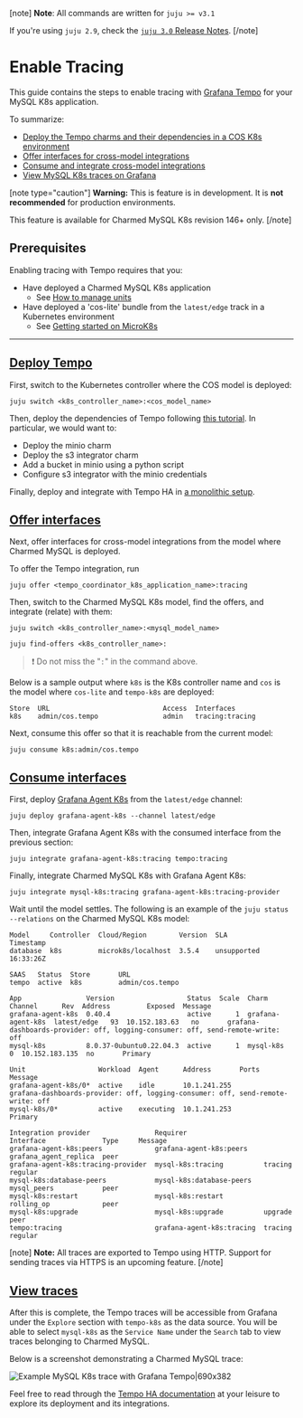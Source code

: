[note]
**Note**: All commands are written for `juju >= v3.1`

If you're using `juju 2.9`, check the [`juju 3.0` Release Notes](https://juju.is/docs/juju/roadmap#heading--juju-3-0-0---22-oct-2022).
[/note]

# Enable Tracing

This guide contains the steps to enable tracing with [Grafana Tempo](https://grafana.com/docs/tempo/latest/) for your MySQL K8s application. 

To summarize:
* [Deploy the Tempo charms and their dependencies in a COS K8s environment](#heading--deploy)
* [Offer interfaces for cross-model integrations](#heading--offer)
* [Consume and integrate cross-model integrations](#heading--consume)
* [View MySQL K8s traces on Grafana](#heading--view)


[note type="caution"]
**Warning:** This is feature is in development. It is **not recommended** for production environments. 

This feature is available for Charmed MySQL K8s revision 146+ only.
[/note]

## Prerequisites
Enabling tracing with Tempo requires that you:
- Have deployed a Charmed MySQL K8s application
  - See [How to manage units](https://discourse.charmhub.io/t/charmed-mysql-k8s-how-to-manage-units/9659)
- Have deployed a 'cos-lite' bundle from the `latest/edge` track in a Kubernetes environment
  - See [Getting started on MicroK8s](https://charmhub.io/topics/canonical-observability-stack/tutorials/install-microk8s)

---

<a href="#heading--deploy"><h2 id="heading--deploy"> Deploy Tempo </h2></a>

First, switch to the Kubernetes controller where the COS model is deployed:

```shell
juju switch <k8s_controller_name>:<cos_model_name>
```

Then, deploy the dependencies of Tempo following [this tutorial](https://discourse.charmhub.io/t/tutorial-deploy-tempo-ha-on-top-of-cos-lite/15489). In particular, we would want to:
- Deploy the minio charm
- Deploy the s3 integrator charm
- Add a bucket in minio using a python script
- Configure s3 integrator with the minio credentials

Finally, deploy and integrate with Tempo HA in [a monolithic setup](https://discourse.charmhub.io/t/tutorial-deploy-tempo-ha-on-top-of-cos-lite/15489#heading--deploy-monolithic-setup). 


<a href="#heading--offer"><h2 id="heading--offer"> Offer interfaces </h2></a>

Next, offer interfaces for cross-model integrations from the model where Charmed MySQL is deployed.

To offer the Tempo integration, run

```shell
juju offer <tempo_coordinator_k8s_application_name>:tracing
```

Then, switch to the Charmed MySQL K8s model, find the offers, and integrate (relate) with them:

```shell
juju switch <k8s_controller_name>:<mysql_model_name>

juju find-offers <k8s_controller_name>:  
```
> :exclamation: Do not miss the "`:`" in the command above.

Below is a sample output where `k8s` is the K8s controller name and `cos` is the model where `cos-lite` and `tempo-k8s` are deployed:

```shell
Store  URL                            Access  Interfaces
k8s    admin/cos.tempo                admin   tracing:tracing
```

Next, consume this offer so that it is reachable from the current model:

```shell
juju consume k8s:admin/cos.tempo
```

<a href="#heading--consume"><h2 id="heading--consume"> Consume interfaces </h2></a>

First, deploy [Grafana Agent K8s](https://charmhub.io/grafana-agent-k8s) from the `latest/edge` channel:

```shell
juju deploy grafana-agent-k8s --channel latest/edge
``` 

Then, integrate Grafana Agent K8s with the consumed interface from the previous section:

```shell
juju integrate grafana-agent-k8s:tracing tempo:tracing
```

Finally, integrate Charmed MySQL K8s with Grafana Agent K8s:

```shell
juju integrate mysql-k8s:tracing grafana-agent-k8s:tracing-provider
```

Wait until the model settles. The following is an example of the `juju status --relations` on the Charmed MySQL K8s model:

```shell
Model     Controller  Cloud/Region        Version  SLA          Timestamp
database  k8s         microk8s/localhost  3.5.4    unsupported  16:33:26Z

SAAS   Status  Store       URL
tempo  active  k8s         admin/cos.tempo

App                Version                  Status  Scale  Charm              Channel      Rev  Address         Exposed  Message
grafana-agent-k8s  0.40.4                   active      1  grafana-agent-k8s  latest/edge   93  10.152.183.63   no       grafana-dashboards-provider: off, logging-consumer: off, send-remote-write: off
mysql-k8s          8.0.37-0ubuntu0.22.04.3  active      1  mysql-k8s                         0  10.152.183.135  no       Primary

Unit                  Workload  Agent      Address       Ports  Message
grafana-agent-k8s/0*  active    idle       10.1.241.255         grafana-dashboards-provider: off, logging-consumer: off, send-remote-write: off
mysql-k8s/0*          active    executing  10.1.241.253         Primary

Integration provider                Requirer                   Interface              Type     Message
grafana-agent-k8s:peers             grafana-agent-k8s:peers    grafana_agent_replica  peer     
grafana-agent-k8s:tracing-provider  mysql-k8s:tracing          tracing                regular  
mysql-k8s:database-peers            mysql-k8s:database-peers   mysql_peers            peer     
mysql-k8s:restart                   mysql-k8s:restart          rolling_op             peer     
mysql-k8s:upgrade                   mysql-k8s:upgrade          upgrade                peer     
tempo:tracing                       grafana-agent-k8s:tracing  tracing                regular  

```

[note]
**Note:** All traces are exported to Tempo using HTTP. Support for sending traces via HTTPS is an upcoming feature.
[/note]

<a href="#heading--view"><h2 id="heading--view"> View traces </h2></a>

After this is complete, the Tempo traces will be accessible from Grafana under the `Explore` section with `tempo-k8s` as the data source. You will be able to select `mysql-k8s` as the `Service Name` under the `Search` tab to view traces belonging to Charmed MySQL.

Below is a screenshot demonstrating a Charmed MySQL trace:

![Example MySQL K8s trace with Grafana Tempo|690x382](upload://g5fWq9uz5UM2XXQFTPdeLLSeQHA.jpeg)

Feel free to read through the [Tempo HA documentation](https://discourse.charmhub.io/t/charmed-tempo-ha/15531) at your leisure to explore its deployment and its integrations.